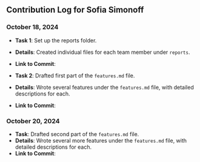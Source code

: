 ## Contribution Log for Sofia Simonoff
### October 18, 2024
- **Task 1**: Set up the reports folder.
- **Details**: Created individual files for each team member under `reports`.
- **Link to Commit**:

- **Task 2**: Drafted first part of the `features.md` file.
- **Details**: Wrote several features under the `features.md` file, with detailed descriptions for each.
- **Link to Commit**: 

### October 20, 2024
- **Task**: Drafted second part of the `features.md` file.
- **Details**: Wrote several more features under the `features.md` file, with detailed descriptions for each.
- **Link to Commit**: 
